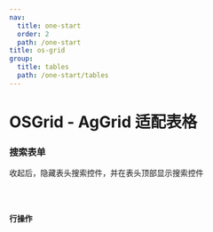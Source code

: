 ```yaml
---
nav:
  title: one-start
  order: 2
  path: /one-start
title: os-grid
group:
  title: tables
  path: /one-start/tables
---
```


# OSGrid - AgGrid 适配表格

### 搜索表单

收起后，隐藏表头搜索控件，并在表头顶部显示搜索控件

<code src="../demos/grid/search-form.tsx" />

### 行操作

<code src="../demos/grid/row-actions.tsx" />
